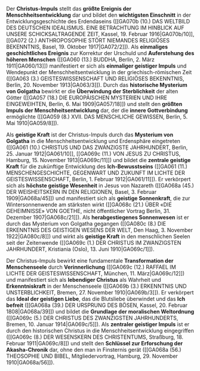 
Der **Christus-Impuls** stellt das **größte Ereignis der Menschheitsentwicklung** dar und bildet den **wichtigsten Einschnitt** in der Entwicklungsgeschichte des Erdendaseins ([[GA070b (10.) DAS WELTBILD DES DEUTSCHEN IDEALISMUS. EINE BETRACHTUNG IM HINBLICK AUF UNSERE SCHICKSALTRAGENDE ZEIT, Kassel, 19. Februar 1916|GA070b/10]], [[GA072 (2.) ANTHROPOSOPHIE STÖRT NIEMANDES RELIGIÖSES BEKENNTNIS, Basel, 19. Oktober 1917|GA072/2]]). Als **einmaliges geschichtliches Ereignis** zur Korrektur der Urschuld und **Auferstehung des höheren Menschen** ([[GA060 (13.) BUDDHA, Berlin, 2. März 1911|GA060/13]]) manifestiert er sich als **einmaliger geistiger Impuls** und Wendepunkt der Menschheitsentwicklung in der griechisch-römischen Zeit ([[GA063 (3.) GEISTESWISSENSCHAFT UND RELIGIÖSES BEKENNTNIS, Berlin, 20. November 1913|GA063/3]]). Durch das **historische Mysterium von Golgatha** bewirkt er die **Überwindung der Sterblichkeit** der alten Götter ([[GA057 (18.) DIE EUROPÄISCHEN MYSTERIEN UND IHRE EINGEWEIHTEN, Berlin, 6. Mai 1909|GA057/18]]) und stellt den **größten Impuls der Menschheitsentwicklung** dar, der die **innere Gottverbindung** ermöglichte ([[GA059 (8.) XVII. DAS MENSCHLICHE GEWISSEN, Berlin, 5. Mai 1910|GA059/8]]).

Als **geistige Kraft** ist der Christus-Impuls durch das **Mysterium von Golgatha** in die Menschheitsentwicklung und Erdensphäre eingetreten ([[GA061 (10.) CHRISTUS UND DAS ZWANZIGSTE JAHRHUNDERT, Berlin, 25. Januar 1912|GA061/10]], [[GA069c (11.) VON JESUS ZU CHRISTUS, Hamburg, 15. November 1913|GA069c/11]]) und bildet die **zentrale geistige Kraft** für die zukünftige Entwicklung des **Ich-Bewusstseins** ([[GA061 (11.) MENSCHENGESCHICHTE, GEGENWART UND ZUKUNFT IM LICHTE DER GEISTESWISSENSCHAFT, Berlin, 1. Februar 1912|GA061/11]]). Er verkörpert sich als **höchste geistige Wesenheit** in Jesus von Nazareth ([[GA068a (45.) DER WEISHEITSKERN IN DEN RELIGIONEN, Basel, 3. Februar 1909|GA068a/45]]) und manifestiert sich als **geistige Sonnenkraft**, die zur Wintersonnenwende am stärksten wirkt ([[GA068c (21.) ÜBER «DIE GEHEIMNISSE» VON GOETHE, nicht öffentlicher Vortrag Berlin, 31. Dezember 1907|GA068c/21]]). Als **herabgestiegenes Sonnenwesen** ist er durch das Mysterium von Golgatha gegangen ([[GA080c (8.) DIE ERKENNTNIS DES GEISTIGEN WESENS DER WELT, Den Haag, 3. November 1922|GA080c/8]]) und wirkt als **geistige Kraft** in den menschlichen Seelen seit der Zeitenwende ([[GA069c (1.) DER CHRISTUS IM ZWANZIGSTEN JAHRHUNDERT, Kristiania (Oslo), 13. Juni 1910|GA069c/1]]).

Der Christus-Impuls bewirkt eine fundamentale **Transformation der Menschenseele** durch **Verinnerlichung** ([[GA069c (12.) RAFFAEL IM LICHTE DER GEISTESWISSENSCHAFT, München, 11. März|GA069c/12]]) und manifestiert sich als **lebendiger Christus** als Wahrheit und **Erkenntniskraft** in der Menschenseele ([[GA069b (3.) ERKENNTNIS UND UNSTERBLICHKEIT, Bremen, 27. November 1910|GA069b/3]]). Er verkörpert das **Ideal der geistigen Liebe**, das die Blutsliebe überwindet und das **Ich befreit** ([[GA068a (39.) DER URSPRUNG DES BÖSEN, Kassel, 20. Februar 1808|GA068a/39]]) und bildet die **Grundlage der moralischen Weltordnung** ([[GA069c (5.) DER CHRISTUS DES ZWANZIGSTEN JAHRHUNDERTS, Bremen, 10. Januar 1914|GA069c/5]]). Als **zentraler geistiger Impuls** ist er durch den historischen Christus in die Menschheitsentwicklung eingegriffen ([[GA069c (8.) DER WESENSKERN DES CHRISTENTUMS, Straßburg, 18. Februar 1911|GA069c/8]]) und stellt den **Schlüssel zur Erforschung der Akasha-Chronik** dar, ohne den man in Finsternis gerät ([[GA068a (56.) THEOSOPHIE UND BIBEL, Mitgliedervortrag, Hamburg, 29. November 1910|GA068a/56]]).
